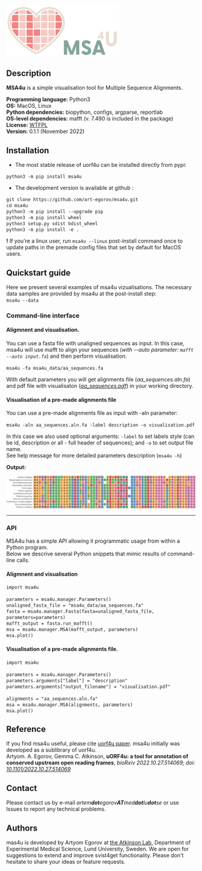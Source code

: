 
<img  src="docs/img/msa4u_logo.png" width="300"/>


## Description

**MSA4u** is a simple visualisation tool for Multiple Sequence Alignments.

**Programming language:** Python3   
**OS:** MacOS, Linux  
**Python dependencies:** biopython, configs, argparse, reportlab  
**OS-level dependencies:** mafft (v. 7.490 is included in the package)   
**License:** [WTFPL](http://www.wtfpl.net)  
**Version:** 0.1.1 (November 2022)


## Installation

- The most stable release of uorf4u can be installed directly from pypi:

```
python3 -m pip install msa4u
```

- The development version is available at github :

```
git clone https://github.com/art-egorov/msa4u.git
cd msa4u
python3 -m pip install --upgrade pip
python3 -m pip install wheel
python3 setup.py sdist bdist_wheel
python3 -m pip install -e .
```

**!** If you're a linux user, run `msa4u --linux` post-install command once to update paths in the premade config files that set by default for MacOS users.

## Quickstart guide

Here we present several examples of msa4u vizualisations.
The necessary data samples are provided by msa4u at the post-install step:  
`msa4u --data` 

### Command-line interface

#### Aligmnent and visualisation.

You can use a fasta file with unaligned sequences as input. In this case, msa4u will use mafft to align your sequences (*with --auto parameter:* *`mafft --auto input.fa`*) and then perform visualisation.  

`msa4u -fa msa4u_data/aa_sequences.fa`  

With default parameters you will get alignments file (*aa_sequences.aln.fa*) and pdf file with visualisaton (*[aa_sequences.pdf](docs/img/aa_sequences.pdf)*) in your working directory.  

#### Visualisation of a pre-made alignments file

You can use a pre-made alignments file as input with -aln parameter: 

`msa4u -aln aa_sequences.aln.fa -label description -o visualisation.pdf`

In this case we also used optional arguments: `-label` to set labels style (can be id, description or all - full header of sequences); and `-o` to set output file name.  
See help message for more detailed parameters description (`msa4u -h`)

**Output:**

<img  src="docs/img/aa_sequences.png" width="800"/>

---

### API

MSA4u has a simple API allowing it programmatic usage from within a Python program.  
Below we descrive several Python snippets that mimic results of command-line calls. 

#### Aligmnent and visualisation

```python3
import msa4u

parameters = msa4u.manager.Parameters()
unaligned_fasta_file = "msa4u_data/aa_sequences.fa"
fasta = msa4u.manager.Fasta(fasta=unaligned_fasta_file, parameters=parameters)
mafft_output = fasta.run_mafft()
msa = msa4u.manager.MSA(mafft_output, parameters)
msa.plot()
```
#### Visualisation of a pre-made alignments file.

```python3
import msa4u

parameters = msa4u.manager.Parameters()
parameters.arguments["label"] = "description"
parameters.arguments["output_filename"] = "visualisation.pdf"

alignments = "aa_sequences.aln.fa"
msa = msa4u.manager.MSA(alignments, parameters)
msa.plot()
```
   
## Reference

If you find msa4u useful, please cite [uorf4u paper](https://doi.org/10.1101/2022.10.27.514069). msa4u initially was developed as a sublibrary of uorf4u.     
Artyom. A. Egorov, Gemma C. Atkinson, **uORF4u: a tool for annotation of conserved upstream open reading frames**, *bioRxiv 2022.10.27.514069; doi: [10.1101/2022.10.27.514069](https://doi.org/10.1101/2022.10.27.514069)*


## Contact

Please contact us by e-mail _artem**dot**egorov**AT**med**dot**lu**dot**se_ or use Issues to report any technical problems.  

## Authors

mas4u is developed by Artyom Egorov at [the Atkinson Lab](https://atkinson-lab.com), Department of Experimental Medical Science, Lund University, Sweden. We are open for suggestions to extend and improve svist4get functionality. Please don't hesitate to share your ideas or feature requests.
